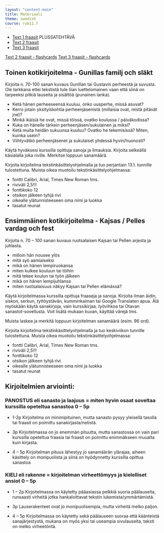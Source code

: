 ```yaml
---
layout: "content-main"
title: Materiaali
theme: swedish
course: rub11.7
---
```


- [Text 1 fraasit](/media/rub1/text1_alleviivaukset.pdf) PLUSSATEHTÄVÄ
- [Text 2 fraasit](/media/rub1/text2_alleviivaukset.pdf)
- [Text 3 fraasit](/media/rub1/text3_alleviivaukset.pdf)


[Text 2 fraasit - flashcards](https://quizlet.com/_2fa28r)
[Text 3 fraasit - flashcards](https://quizlet.com/_2g8j5y)


## Toinen kotikirjoitelma - Gunillas familj och släkt

Kirjoita n. 70-100 sanan kuvaus Gunillan tai Gustavin perheestä ja suvusta. Ole tarkkana ettei tekstistä tule liian luettelomainen vaan että siinä on tarpeeksi pitkiä lauseita ja sisältöä (punainen lanka).

* Ketä hänen perheeseensä kuuluu, onko uusperhe, missä asuvat?
* Kerro jotain yksityiskohtia perheenjäsenistä (millaisia ovat, mistä pitävät jne)?
* Minkä ikäisiä he ovat, missä töissä, ovatko koulussa / päiväkodissa?
* Kuka on hänelle tärkein perheenjäsen/sukulainen ja miksi?
* Ketä muita heidän sukuunsa kuuluu? Ovatko he tekemisissä? Miten, kuinka usein?
* Viihtyvätkö perheenjäsenet ja sukulaiset yhdessä hyvin/huonosti?

Käytä hyväksesi kurssilla opittuja sanoja ja ilmauksia. Kirjoita selkeällä käsialalla joka riville. Merkitse loppuun sanamäärä.

Kirjoita kirjoitelma tekstinkäsittelyohjelmalla ja tuo perjantain 13.1. tunnille tulostettuna.
Muista oikea muotoilu tekstinkäsittelyohjelmassa:

- fontti Calibri, Arial, Times New Roman tms.
- riviväli 2,5!!!
- fonttikoko 12
- otsikon jälkeen tyhjä rivi
- oikealle ylätunnisteeseen oma nimi ja luokka
- tasatut reunat

## Ensimmäinen kotikirjoitelma - Kajsas / Pelles vardag och fest

Kirjoita n. 70 – 100 sanan kuvaus ruotsalaisen Kajsan tai Pellen arjesta ja juhlasta.

* milloin hän nousee ylös
* mitä syö aamiaiseksi
* mikä on hänen lempiruokansa
* miten kulkee kouluun tai töihin 
* mitä tekee koulun tai työn jälkeen
* mikä on hänen lempijuhlansa
* miten ruotsalaisuus näkyy Kajsan tai Pellen elämässä?

Käytä kirjoitelmassa kurssilla opittuja fraaseja ja sanoja. Kirjoita ilman äidin, siskon, serkun, tyttöystävän, kumminkaiman tai Google Translaten apua. Älä myöskään käytä sanakirjoja, vain kurssikirjaa, työvihkoa tai Otavan sanastot-sovellusta. Voit lisätä mukaan kuvan, käyttää värejä tms.

Muista laskea ja merkitä loppuun kirjoitelman sanamäärä (esim. 96 ord).

Kirjoita kirjoitelma tekstinkäsittelyohjelmalla ja tuo keskiviikon tunnille tulostettuna.
Muista oikea muotoilu tekstinkäsittelyohjelmassa:

- fontti Calibri, Arial, Times New Roman tms.
- riviväli 2,5!!!
- fonttikoko 12
- otsikon jälkeen tyhjä rivi
- oikealle ylätunnisteeseen oma nimi ja luokka
- tasatut reunat

## Kirjoitelmien arviointi:

### PANOSTUS eli sanasto ja laajuus = miten hyvin osaat soveltaa kurssilla opeteltua sanastoa 0 – 5p

* 1-2p Kirjoitelma on minimipituinen, mutta sanasto pysyy yleisellä tasolla tai fraasit on poimittu sanakirjasta/netistä.

* 3p Kirjoitelmassa on jo enemmän pituutta, mutta sanastossa on vain pari kurssilla opeteltua fraasia tai fraasit on poimittu enimmäkseen muualta kuin kirjasta.

* 4 – 5p Kirjoitelman pituus lähestyy jo sanamäärän ylärajaa, aiheen käsittely on monipuolista ja siinä on hyödynnetty kurssilla opittua sanastoa

### KIELI eli rakenne = kirjoitelman virheettömyys ja kielelliset ansiot 0 – 5p

* 1 – 2p Kirjoitelmassa on käytetty pääasiassa pelkkiä suoria päälauseita, runsaasti virheitä jotka hankaloittavat tekstin lukemista/ymmärtämistä.

* 3p Lauserakenteet ovat jo monipuolisempia, mutta virheitä melko paljon.

* 4 – 5p Kirjoitelmassa on käytetty sekä päälauseen suoraa että käänteistä sanajärjestystä, mukana on myös yksi tai useampia sivulauseita, teksti on melko virheetöntä.
